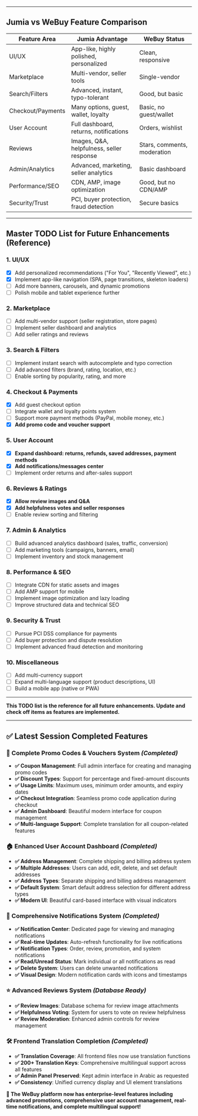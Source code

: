 

---

## Jumia vs WeBuy Feature Comparison

| Feature Area      | Jumia Advantage                                 | WeBuy Status                |
|-------------------|-------------------------------------------------|-----------------------------|
| UI/UX             | App-like, highly polished, personalized         | Clean, responsive           |
| Marketplace       | Multi-vendor, seller tools                      | Single-vendor               |
| Search/Filters    | Advanced, instant, typo-tolerant                | Good, but basic             |
| Checkout/Payments | Many options, guest, wallet, loyalty            | Basic, no guest/wallet      |
| User Account      | Full dashboard, returns, notifications          | Orders, wishlist            |
| Reviews           | Images, Q&A, helpfulness, seller response       | Stars, comments, moderation |
| Admin/Analytics   | Advanced, marketing, seller analytics           | Basic dashboard             |
| Performance/SEO   | CDN, AMP, image optimization                    | Good, but no CDN/AMP        |
| Security/Trust    | PCI, buyer protection, fraud detection          | Secure basics               |

---

## Master TODO List for Future Enhancements (Reference)

### 1. UI/UX
- [x] Add personalized recommendations ("For You", "Recently Viewed", etc.)
- [x] Implement app-like navigation (SPA, page transitions, skeleton loaders)
- [ ] Add more banners, carousels, and dynamic promotions
- [ ] Polish mobile and tablet experience further

### 2. Marketplace
- [ ] Add multi-vendor support (seller registration, store pages)
- [ ] Implement seller dashboard and analytics
- [ ] Add seller ratings and reviews

### 3. Search & Filters
- [ ] Implement instant search with autocomplete and typo correction
- [ ] Add advanced filters (brand, rating, location, etc.)
- [ ] Enable sorting by popularity, rating, and more

### 4. Checkout & Payments
- [x] Add guest checkout option
- [ ] Integrate wallet and loyalty points system
- [ ] Support more payment methods (PayPal, mobile money, etc.)
- [x] **Add promo code and voucher support**

### 5. User Account
- [x] **Expand dashboard: returns, refunds, saved addresses, payment methods**
- [x] **Add notifications/messages center**
- [ ] Implement order returns and after-sales support

### 6. Reviews & Ratings
- [x] **Allow review images and Q&A**
- [x] **Add helpfulness votes and seller responses**
- [ ] Enable review sorting and filtering

### 7. Admin & Analytics
- [ ] Build advanced analytics dashboard (sales, traffic, conversion)
- [ ] Add marketing tools (campaigns, banners, email)
- [ ] Implement inventory and stock management

### 8. Performance & SEO
- [ ] Integrate CDN for static assets and images
- [ ] Add AMP support for mobile
- [ ] Implement image optimization and lazy loading
- [ ] Improve structured data and technical SEO

### 9. Security & Trust
- [ ] Pursue PCI DSS compliance for payments
- [ ] Add buyer protection and dispute resolution
- [ ] Implement advanced fraud detection and monitoring

### 10. Miscellaneous
- [ ] Add multi-currency support
- [ ] Expand multi-language support (product descriptions, UI)
- [ ] Build a mobile app (native or PWA)

---

**This TODO list is the reference for all future enhancements. Update and check off items as features are implemented.**

---

## ✅ **Latest Session Completed Features**

### **🎫 Complete Promo Codes & Vouchers System** *(Completed)*
- **✅ Coupon Management**: Full admin interface for creating and managing promo codes
- **✅ Discount Types**: Support for percentage and fixed-amount discounts
- **✅ Usage Limits**: Maximum uses, minimum order amounts, and expiry dates
- **✅ Checkout Integration**: Seamless promo code application during checkout
- **✅ Admin Dashboard**: Beautiful modern interface for coupon management
- **✅ Multi-language Support**: Complete translation for all coupon-related features

### **🏠 Enhanced User Account Dashboard** *(Completed)*
- **✅ Address Management**: Complete shipping and billing address system
- **✅ Multiple Addresses**: Users can add, edit, delete, and set default addresses
- **✅ Address Types**: Separate shipping and billing address management
- **✅ Default System**: Smart default address selection for different address types
- **✅ Modern UI**: Beautiful card-based interface with visual indicators

### **🔔 Comprehensive Notifications System** *(Completed)*
- **✅ Notification Center**: Dedicated page for viewing and managing notifications
- **✅ Real-time Updates**: Auto-refresh functionality for live notifications
- **✅ Notification Types**: Order, review, promotion, and system notifications
- **✅ Read/Unread Status**: Mark individual or all notifications as read
- **✅ Delete System**: Users can delete unwanted notifications
- **✅ Visual Design**: Modern notification cards with icons and timestamps

### **⭐ Advanced Reviews System** *(Database Ready)*
- **✅ Review Images**: Database schema for review image attachments
- **✅ Helpfulness Voting**: System for users to vote on review helpfulness
- **✅ Review Moderation**: Enhanced admin controls for review management

### **🛠️ Frontend Translation Completion** *(Completed)*
- **✅ Translation Coverage**: All frontend files now use translation functions
- **✅ 200+ Translation Keys**: Comprehensive multilingual support across all features
- **✅ Admin Panel Preserved**: Kept admin interface in Arabic as requested
- **✅ Consistency**: Unified currency display and UI element translations

**🚀 The WeBuy platform now has enterprise-level features including advanced promotions, comprehensive user account management, real-time notifications, and complete multilingual support!**

